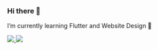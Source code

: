 ### Hi there 👋

I’m currently learning Flutter and Website Design 🎨

<div>
  <a href="">
    <img src="https://github-readme-stats.vercel.app/api?username=MartienJun&include_all_commits=true&show_icons=true&count_private=true&theme=nord">
  </a>
  <a href="">
    <img src="https://github-readme-stats.vercel.app/api/top-langs/?username=MartienJun&layout=compact&theme=nord">
  </a>	
</div>


<!--<img src="https://github-readme-stats.vercel.app/api?username=MartienJun&include_all_commits=true&show_icons=true&count_private=true&theme=nord">-->
<!--<img src="https://github-readme-stats.vercel.app/api/top-langs/?username=MartienJun&layout=compact&theme=nord">-->

<!--
- 🔭 I’m currently working on ...
- 🌱 I’m currently learning ...
- 👯 I’m looking to collaborate on ...
- 🤔 I’m looking for help with ...
- 💬 Ask me about ...
- 📫 How to reach me: ...
- 😄 Pronouns: ...
- ⚡ Fun fact: ...
-->
